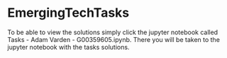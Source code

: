 # EmergingTechTasks
To be able to view the solutions simply click the jupyter notebook called Tasks - Adam Varden - G00359605.ipynb. 
There you will be taken to the jupyter notebook with the tasks solutions.
